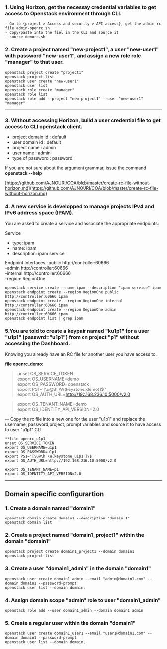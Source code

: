<a name="top"></a>
### 1. Using Horizon, get the necessay credential variables to get access to Openstack environment through CLI.


    - Go to {project > Access and security > API access}, get the admin rc file admin-openrc.sh.
    - Copy/paste into the fiel in the CLI and source it
    - source demorc.sh

### 2. Create a project named "new-project1", a user "new-user1" with password "new-user1", and assign a new role role "manager" to that user.    

    openstack project create "project1"  
    openstack project list  
    openstack user create "new-user1"  
    openstack user list  
    openstack role create "manager"  
    openstack role list  
    openstack role add --project "new-project1" --user "new-user1" "manager"

---

### 3. Without accessing Horizon, build a user credential file to get access to CLI openstack client.  

* project domain id :  default
* user domain id :  default
* project name : admin
* user name :  admin
* type of password :  password

If you are not sure about the argument grammar, issue the command **openstack --help**  

[https://github.com/AJNOURI/COA/blob/master/create-rc-file-without-horizon.md](https://github.com/AJNOURI/COA/blob/master/create-rc-file-without-horizon.md)


### 4. A new service is developped to manage projects IPv4 and IPv6 address space (IPAM).
You are asked to create a service and associate the appropriate endpoints:

Service
- type: ipam
- name: ipam
- description: ipam service

Endpoint Interfaces
-public http://controller:60666  
-admin http://controller:60666  
-internal http://controller:60666  
-region: RegionOne  


    openstack service create --name ipam --description "ipam service" ipam  
    openstack endpoint create --region RegionOne public http://controller:60666 ipam   
    openstack endpoint create --region RegionOne internal http://controller:60666 ipam  
    openstack endpoint create --region RegionOne admin http://controller:60666 ipam  
    openstack endpoint list | grep ipam


### 5.You are told to create a keypair named "ku1p1" for a user "u1p1" (passwrd="u1p1") from on project "p1" without accessing the Dashboard.
Knowing you already have an RC file for another user you have access to.

**file openrc_demo:**  
> unset OS_SERVICE_TOKEN  
> export OS_USERNAME=demo  
> export OS_PASSWORD=openstack  
> export PS1='[\u@\h \W(keystone_demo)]\$ '  
> export OS_AUTH_URL=http://192.168.236.10:5000/v2.0  
  
> export OS_TENANT_NAME=demo  
> export OS_IDENTITY_API_VERSION=2.0  

--
Copy the rc file into a new one for the user "u1p1" and replace the username, password,project, prompt variables and source it to have access to user "u1p1" CLI.

    **file openrc_u1p1  
    unset OS_SERVICE_TOKEN  
    export OS_USERNAME=u1p1
    export OS_PASSWORD=u1p1
    export PS1='[\u@\h \W(keystone_u1p1)]\$ '  
    export OS_AUTH_URL=http://192.168.236.10:5000/v2.0  
    
    export OS_TENANT_NAME=p1  
    export OS_IDENTITY_API_VERSION=2.0  



---

Domain specific configurartion
------------


### 1. Create a domain named "domain1"
```
openstack domain create domain1 --description "domain 1"
openstack domain list
```

### 2. Create a project named "domain1_project1" within the domain "domain1"
```
openstack project create domain1_project1 --domain domain1
openstack project list
```

### 3. Create a user "domain1_admin" in the domain "domain1"
```
openstack user create domain1_admin --email "admin@domain1.com" --domain domain1 --password-prompt
openstack user list --domain domain1
```

### 4. Assign domain scope "admin" role to user "domain1_admin"
`openstack role add --user domain1_admin --domain domain1 admin`

### 5. Create a regular user within the domain "domain1"
```
openstack user create domain1_user1 --email "user1@domain1.com" --domain domain1 --password-prompt
openstack user list --domain domain1
```
